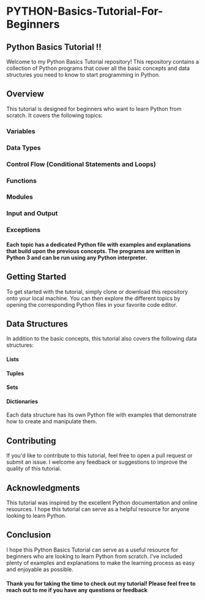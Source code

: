 # PYTHON-Basics-Tutorial-For-Beginners

## Python Basics Tutorial !!
Welcome to my Python Basics Tutorial repository! This repository contains a collection of Python programs that cover all the basic concepts and data structures you need to know to start programming in Python.

## Overview
This tutorial is designed for beginners who want to learn Python from scratch. It covers the following topics:

### Variables
### Data Types
### Control Flow (Conditional Statements and Loops)
### Functions
### Modules
### Input and Output
### Exceptions
#### Each topic has a dedicated Python file with examples and explanations that build upon the previous concepts. The programs are written in Python 3 and can be run using any Python interpreter.

## Getting Started
To get started with the tutorial, simply clone or download this repository onto your local machine. You can then explore the different topics by opening the corresponding Python files in your favorite code editor.

## Data Structures
In addition to the basic concepts, this tutorial also covers the following data structures:

#### Lists
#### Tuples
#### Sets
#### Dictionaries
Each data structure has its own Python file with examples that demonstrate how to create and manipulate them.

## Contributing
If you'd like to contribute to this tutorial, feel free to open a pull request or submit an issue. I welcome any feedback or suggestions to improve the quality of this tutorial.

## Acknowledgments
This tutorial was inspired by the excellent Python documentation and online resources. I hope this tutorial can serve as a helpful resource for anyone looking to learn Python.

## Conclusion
I hope this Python Basics Tutorial can serve as a useful resource for beginners who are looking to learn Python from scratch. I've included plenty of examples and explanations to make the learning process as easy and enjoyable as possible.

#### Thank you for taking the time to check out my tutorial! Please feel free to reach out to me if you have any questions or feedback
